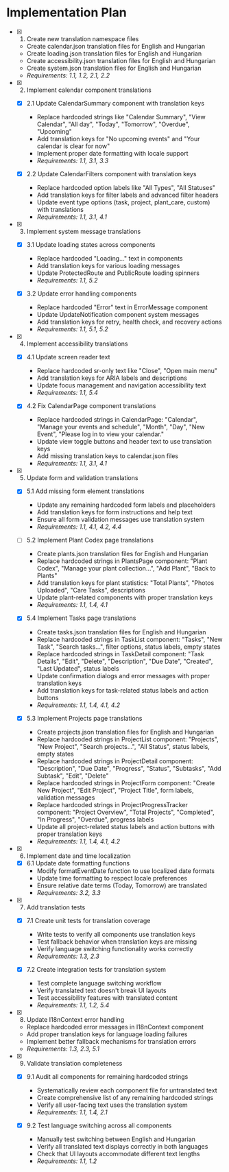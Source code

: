 # Implementation Plan

- [x] 1. Create new translation namespace files
  - Create calendar.json translation files for English and Hungarian
  - Create loading.json translation files for English and Hungarian  
  - Create accessibility.json translation files for English and Hungarian
  - Create system.json translation files for English and Hungarian
  - _Requirements: 1.1, 1.2, 2.1, 2.2_

- [x] 2. Implement calendar component translations
  - [x] 2.1 Update CalendarSummary component with translation keys
    - Replace hardcoded strings like "Calendar Summary", "View Calendar", "All day", "Today", "Tomorrow", "Overdue", "Upcoming"
    - Add translation keys for "No upcoming events" and "Your calendar is clear for now"
    - Implement proper date formatting with locale support
    - _Requirements: 1.1, 3.1, 3.3_

  - [x] 2.2 Update CalendarFilters component with translation keys
    - Replace hardcoded option labels like "All Types", "All Statuses"
    - Add translation keys for filter labels and advanced filter headers
    - Update event type options (task, project, plant_care, custom) with translations
    - _Requirements: 1.1, 3.1, 4.1_

- [x] 3. Implement system message translations
  - [x] 3.1 Update loading states across components
    - Replace hardcoded "Loading..." text in components
    - Add translation keys for various loading messages
    - Update ProtectedRoute and PublicRoute loading spinners
    - _Requirements: 1.1, 5.2_

  - [x] 3.2 Update error handling components
    - Replace hardcoded "Error" text in ErrorMessage component
    - Update UpdateNotification component system messages
    - Add translation keys for retry, health check, and recovery actions
    - _Requirements: 1.1, 5.1, 5.2_

- [x] 4. Implement accessibility translations
  - [x] 4.1 Update screen reader text
    - Replace hardcoded sr-only text like "Close", "Open main menu"
    - Add translation keys for ARIA labels and descriptions
    - Update focus management and navigation accessibility text
    - _Requirements: 1.1, 5.4_

  - [x] 4.2 Fix CalendarPage component translations
    - Replace hardcoded strings in CalendarPage: "Calendar", "Manage your events and schedule", "Month", "Day", "New Event", "Please log in to view your calendar."
    - Update view toggle buttons and header text to use translation keys
    - Add missing translation keys to calendar.json files
    - _Requirements: 1.1, 3.1, 4.1_

- [x] 5. Update form and validation translations
  - [x] 5.1 Add missing form element translations
    - Update any remaining hardcoded form labels and placeholders
    - Add translation keys for form instructions and help text
    - Ensure all form validation messages use translation system
    - _Requirements: 1.1, 4.1, 4.2, 4.4_

  - [ ] 5.2 Implement Plant Codex page translations
    - Create plants.json translation files for English and Hungarian
    - Replace hardcoded strings in PlantsPage component: "Plant Codex", "Manage your plant collection...", "Add Plant", "Back to Plants"
    - Add translation keys for plant statistics: "Total Plants", "Photos Uploaded", "Care Tasks", descriptions
    - Update plant-related components with proper translation keys
    - _Requirements: 1.1, 1.4, 4.1_

  - [x] 5.4 Implement Tasks page translations
    - Create tasks.json translation files for English and Hungarian
    - Replace hardcoded strings in TaskList component: "Tasks", "New Task", "Search tasks...", filter options, status labels, empty states
    - Replace hardcoded strings in TaskDetail component: "Task Details", "Edit", "Delete", "Description", "Due Date", "Created", "Last Updated", status labels
    - Update confirmation dialogs and error messages with proper translation keys
    - Add translation keys for task-related status labels and action buttons
    - _Requirements: 1.1, 1.4, 4.1, 4.2_

  - [x] 5.3 Implement Projects page translations
    - Create projects.json translation files for English and Hungarian
    - Replace hardcoded strings in ProjectList component: "Projects", "New Project", "Search projects...", "All Status", status labels, empty states
    - Replace hardcoded strings in ProjectDetail component: "Description", "Due Date", "Progress", "Status", "Subtasks", "Add Subtask", "Edit", "Delete"
    - Replace hardcoded strings in ProjectForm component: "Create New Project", "Edit Project", "Project Title", form labels, validation messages
    - Replace hardcoded strings in ProjectProgressTracker component: "Project Overview", "Total Projects", "Completed", "In Progress", "Overdue", progress labels
    - Update all project-related status labels and action buttons with proper translation keys
    - _Requirements: 1.1, 1.4, 4.1, 4.2_

- [x] 6. Implement date and time localization
  - [x] 6.1 Update date formatting functions
    - Modify formatEventDate function to use localized date formats
    - Update time formatting to respect locale preferences
    - Ensure relative date terms (Today, Tomorrow) are translated
    - _Requirements: 3.2, 3.3_

- [x] 7. Add translation tests
  - [x] 7.1 Create unit tests for translation coverage
    - Write tests to verify all components use translation keys
    - Test fallback behavior when translation keys are missing
    - Verify language switching functionality works correctly
    - _Requirements: 1.3, 2.3_

  - [x] 7.2 Create integration tests for translation system
    - Test complete language switching workflow
    - Verify translated text doesn't break UI layouts
    - Test accessibility features with translated content
    - _Requirements: 1.1, 1.2, 5.4_

- [x] 8. Update I18nContext error handling
  - Replace hardcoded error messages in I18nContext component
  - Add proper translation keys for language loading failures
  - Implement better fallback mechanisms for translation errors
  - _Requirements: 1.3, 2.3, 5.1_

- [x] 9. Validate translation completeness
  - [x] 9.1 Audit all components for remaining hardcoded strings
    - Systematically review each component file for untranslated text
    - Create comprehensive list of any remaining hardcoded strings
    - Verify all user-facing text uses the translation system
    - _Requirements: 1.1, 1.4, 2.1_

  - [x] 9.2 Test language switching across all components
    - Manually test switching between English and Hungarian
    - Verify all translated text displays correctly in both languages
    - Check that UI layouts accommodate different text lengths
    - _Requirements: 1.1, 1.2_